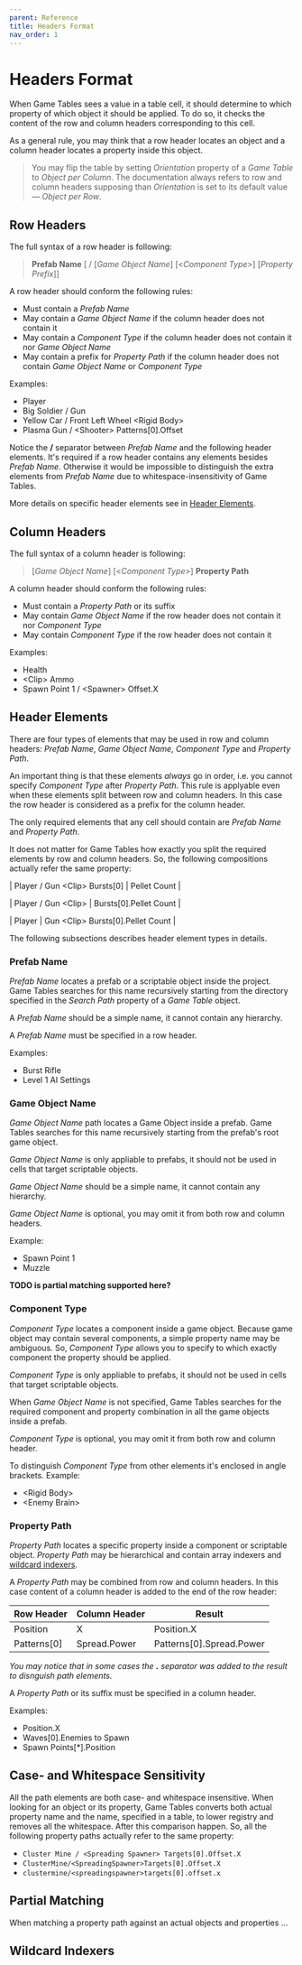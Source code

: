 ```yaml
---
parent: Reference
title: Headers Format
nav_order: 1
---
```

# Headers Format

When Game Tables sees a value in a table cell, it should determine to which property of which object it should be applied. To do so, it checks the content of the row and column headers corresponding to this cell.

As a general rule, you may think that a row header locates an object and a column header locates a property inside this object.

> You may flip the table by setting *Orientation* property of a *Game Table* to *Object per Column*. The documentation always refers to row and column headers supposing than *Orientation* is set to its default value — *Object per Row*.

## Row Headers

The full syntax of a row header is following:
> **Prefab Name** [ / [*Game Object Name*] [<*Component Type*>] [*Property Prefix*]]

A row header should conform the following rules:
* Must contain a *Prefab Name*
* May contain a *Game Object Name* if the column header does not contain it
* May contain a *Component Type* if the column header does not contain it nor *Game Object Name*
* May contain a prefix for *Property Path* if the column header does not contain *Game Object Name* or *Component Type*

Examples:
* Player
* Big Soldier / Gun
* Yellow Car / Front Left Wheel \<Rigid Body\>
* Plasma Gun / \<Shooter\> Patterns[0].Offset

Notice the **/** separator between *Prefab Name* and the following header elements. It's required if a row header contains any elements besides *Prefab Name*. Otherwise it would be impossible to distinguish the extra elements from *Prefab Name* due to whitespace-insensitivity of Game Tables.

More details on specific header elements see in [Header Elements](#header-elements).

## Column Headers

The full syntax of a column header is following:
> [*Game Object Name*] [<*Component Type*>] **Property Path**

A column header should conform the following rules:
* Must contain a *Property Path* or its suffix
* May contain *Game Object Name* if the row header does not contain it nor *Component Type*
* May contain *Component Type* if the row header does not contain it

Examples:
* Health
* \<Clip\> Ammo
* Spawn Point 1 / \<Spawner\> Offset.X

## Header Elements

There are four types of elements that may be used in row and column headers: *Prefab Name*, *Game Object Name*, *Component Type* and *Property Path*.

An important thing is that these elements *always* go in order, i.e. you cannot specify *Component Type* after *Property Path*. This rule is applyable even when these elements split between row and column headers. In this case the row header is considered as a prefix for the column header.

The only required elements that any cell should contain are *Prefab Name* and *Property Path*.

It does not matter for Game Tables how exactly you split the required elements by row and column headers. So, the following compositions actually refer the same property:

| Player / Gun \<Clip\> Bursts[0] | Pellet Count |

| Player / Gun \<Clip\> | Bursts[0].Pellet Count |

| Player | Gun \<Clip\> Bursts[0].Pellet Count |

The following subsections describes header element types in details.

### Prefab Name

*Prefab Name* locates a prefab or a scriptable object inside the project. Game Tables searches for this name recursively starting from the directory specified in the *Search Path* property of a *Game Table* object.

A *Prefab Name* should be a simple name, it cannot contain any hierarchy.

A *Prefab Name* must be specified in a row header.

Examples:
* Burst Rifle
* Level 1 AI Settings

### Game Object Name

*Game Object Name* path locates a Game Object inside a prefab. Game Tables searches for this name recursively starting from the prefab's root game object.

*Game Object Name* is only appliable to prefabs, it should not be used in cells that target scriptable objects.

*Game Object Name* should be a simple name, it cannot contain any hierarchy.

*Game Object Name* is optional, you may omit it from both row and column headers.

Example:
* Spawn Point 1
* Muzzle

**TODO is partial matching supported here?**

### Component Type

*Component Type* locates a component inside a game object. Because game object may contain several components, a simple property name may be ambiguous. So, *Component Type* allows you to specify to which exactly component the property should be applied.

*Component Type* is only appliable to prefabs, it should not be used in cells that target scriptable objects.

When *Game Object Name* is not specified, Game Tables searches for the required component and property combination in all the game objects inside a prefab.

*Component Type* is optional, you may omit it from both row and column header.

To distinguish *Component Type* from other elements it's enclosed in angle brackets. Example:
* \<Rigid Body\>
* \<Enemy Brain\>

### Property Path

*Property Path* locates a specific property inside a component or scriptable object. *Property Path* may be hierarchical and contain array indexers and [wildcard indexers](#wildcard-indexers).

A *Property Path* may be combined from row and column headers. In this case content of a column header is added to the end of the row header:

| Row Header | Column Header | Result
|-|-|-
| Position      | X             | Position.X
| Patterns[0]   | Spread.Power  | Patterns[0].Spread.Power

*You may notice that in some cases the **.** separator was added to the result to disnguish path elements.*

A *Property Path* or its suffix must be specified in a column header.

Examples:
* Position.X
* Waves[0].Enemies to Spawn
* Spawn Points[*].Position

## Case- and Whitespace Sensitivity

All the path elements are both case- and whitespace insensitive. When looking for an object or its property, Game Tables converts both actual property name and the name, specified in a table, to lower registry and removes all the whitespace. After this comparison happen. So, all the following property paths actually refer to the same property:
- `Cluster Mine / <Spreading Spawner> Targets[0].Offset.X`
- `ClusterMine/<SpreadingSpawner>Targets[0].Offset.X`
- `clustermine/<spreadingspawner>targets[0].offset.x`

## Partial Matching

When matching a property path against an actual objects and properties ...

## Wildcard Indexers
